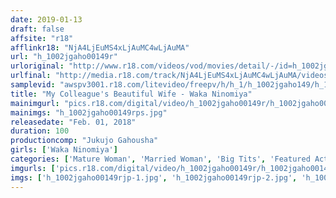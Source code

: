 ```yaml
---
date: 2019-01-13
draft: false
affsite: "r18"
afflinkr18: "NjA4LjEuMS4xLjAuMC4wLjAuMA"
url: "h_1002jgaho00149r"
urloriginal: "http://www.r18.com/videos/vod/movies/detail/-/id=h_1002jgaho00149r"
urlfinal: "http://media.r18.com/track/NjA4LjEuMS4xLjAuMC4wLjAuMA/videos/vod/movies/detail/-/id=h_1002jgaho00149r"
samplevid: "awspv3001.r18.com/litevideo/freepv/h/h_1/h_1002jgaho149/h_1002jgaho149_dmb_s.mp4"
title: "My Colleague's Beautiful Wife - Waka Ninomiya"
mainimgurl: "pics.r18.com/digital/video/h_1002jgaho00149r/h_1002jgaho00149rps.jpg"
mainimgs: "h_1002jgaho00149rps.jpg"
releasedate: "Feb. 01, 2018"
duration: 100
productioncomp: "Jukujo Gahousha"
girls: ['Waka Ninomiya']
categories: ['Mature Woman', 'Married Woman', 'Big Tits', 'Featured Actress', 'Creampie']
imgurls: ['pics.r18.com/digital/video/h_1002jgaho00149r/h_1002jgaho00149rjp-1.jpg', 'pics.r18.com/digital/video/h_1002jgaho00149r/h_1002jgaho00149rjp-2.jpg', 'pics.r18.com/digital/video/h_1002jgaho00149r/h_1002jgaho00149rjp-3.jpg', 'pics.r18.com/digital/video/h_1002jgaho00149r/h_1002jgaho00149rjp-4.jpg', 'pics.r18.com/digital/video/h_1002jgaho00149r/h_1002jgaho00149rjp-5.jpg', 'pics.r18.com/digital/video/h_1002jgaho00149r/h_1002jgaho00149rjp-6.jpg', 'pics.r18.com/digital/video/h_1002jgaho00149r/h_1002jgaho00149rjp-7.jpg', 'pics.r18.com/digital/video/h_1002jgaho00149r/h_1002jgaho00149rjp-8.jpg', 'pics.r18.com/digital/video/h_1002jgaho00149r/h_1002jgaho00149rjp-9.jpg', 'pics.r18.com/digital/video/h_1002jgaho00149r/h_1002jgaho00149rjp-10.jpg', 'pics.r18.com/digital/video/h_1002jgaho00149r/h_1002jgaho00149rjp-11.jpg', 'pics.r18.com/digital/video/h_1002jgaho00149r/h_1002jgaho00149rjp-12.jpg', 'pics.r18.com/digital/video/h_1002jgaho00149r/h_1002jgaho00149rjp-13.jpg', 'pics.r18.com/digital/video/h_1002jgaho00149r/h_1002jgaho00149rjp-14.jpg', 'pics.r18.com/digital/video/h_1002jgaho00149r/h_1002jgaho00149rjp-15.jpg', 'pics.r18.com/digital/video/h_1002jgaho00149r/h_1002jgaho00149rjp-16.jpg', 'pics.r18.com/digital/video/h_1002jgaho00149r/h_1002jgaho00149rjp-17.jpg', 'pics.r18.com/digital/video/h_1002jgaho00149r/h_1002jgaho00149rjp-18.jpg', 'pics.r18.com/digital/video/h_1002jgaho00149r/h_1002jgaho00149rjp-19.jpg', 'pics.r18.com/digital/video/h_1002jgaho00149r/h_1002jgaho00149rjp-20.jpg']
imgs: ['h_1002jgaho00149rjp-1.jpg', 'h_1002jgaho00149rjp-2.jpg', 'h_1002jgaho00149rjp-3.jpg', 'h_1002jgaho00149rjp-4.jpg', 'h_1002jgaho00149rjp-5.jpg', 'h_1002jgaho00149rjp-6.jpg', 'h_1002jgaho00149rjp-7.jpg', 'h_1002jgaho00149rjp-8.jpg', 'h_1002jgaho00149rjp-9.jpg', 'h_1002jgaho00149rjp-10.jpg', 'h_1002jgaho00149rjp-11.jpg', 'h_1002jgaho00149rjp-12.jpg', 'h_1002jgaho00149rjp-13.jpg', 'h_1002jgaho00149rjp-14.jpg', 'h_1002jgaho00149rjp-15.jpg', 'h_1002jgaho00149rjp-16.jpg', 'h_1002jgaho00149rjp-17.jpg', 'h_1002jgaho00149rjp-18.jpg', 'h_1002jgaho00149rjp-19.jpg', 'h_1002jgaho00149rjp-20.jpg']
---
```


